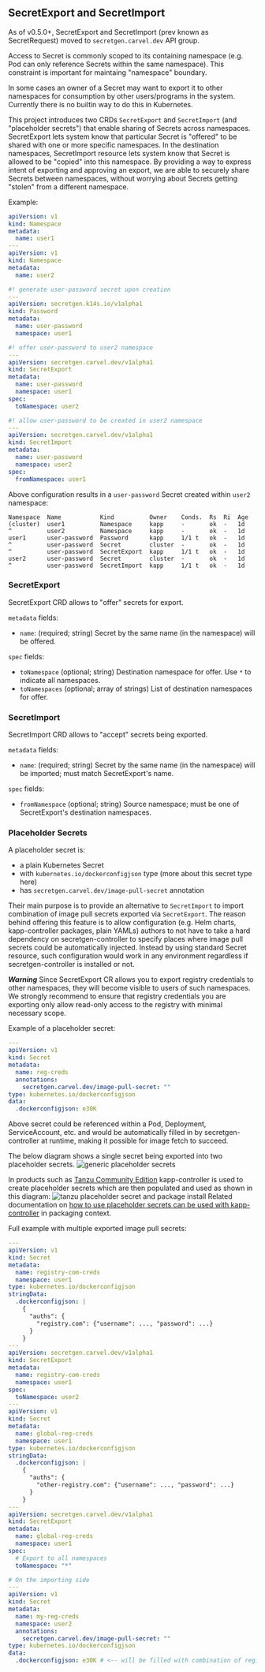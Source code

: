 ## SecretExport and SecretImport

As of v0.5.0+, SecretExport and SecretImport (prev known as SecretRequest) moved to `secretgen.carvel.dev` API group.

Access to Secret is commonly scoped to its containing namespace (e.g. Pod can only reference Secrets within the same namespace). This constraint is important for maintaing "namespace" boundary.

In some cases an owner of a Secret may want to export it to other namespaces for consumption by other users/programs in the system. Currently there is no builtin way to do this in Kubernetes.

This project introduces two CRDs `SecretExport` and `SecretImport` (and "placeholder secrets") that enable sharing of Secrets across namespaces. SecretExport lets system know that particular Secret is "offered" to be shared with one or more specific namespaces. In the destination namespaces, SecretImport resource lets system know that Secret is allowed to be "copied" into this namespace. By providing a way to express intent of exporting and approving an export, we are able to securely share Secrets between namespaces, without worrying about Secrets getting "stolen" from a different namespace.

Example:

```yaml
apiVersion: v1
kind: Namespace
metadata:
  name: user1
---
apiVersion: v1
kind: Namespace
metadata:
  name: user2

#! generate user-password secret upon creation
---
apiVersion: secretgen.k14s.io/v1alpha1
kind: Password
metadata:
  name: user-password
  namespace: user1

#! offer user-password to user2 namespace
---
apiVersion: secretgen.carvel.dev/v1alpha1
kind: SecretExport
metadata:
  name: user-password
  namespace: user1
spec:
  toNamespace: user2

#! allow user-password to be created in user2 namespace
---
apiVersion: secretgen.carvel.dev/v1alpha1
kind: SecretImport
metadata:
  name: user-password
  namespace: user2
spec:
  fromNamespace: user1
```

Above configuration results in a `user-password` Secret created within `user2` namespace:

```
Namespace  Name           Kind          Owner    Conds.  Rs  Ri  Age
(cluster)  user1          Namespace     kapp     -       ok  -   1d
^          user2          Namespace     kapp     -       ok  -   1d
user1      user-password  Password      kapp     1/1 t   ok  -   1d
^          user-password  Secret        cluster  -       ok  -   1d
^          user-password  SecretExport  kapp     1/1 t   ok  -   1d
user2      user-password  Secret        cluster  -       ok  -   1d
^          user-password  SecretImport  kapp     1/1 t   ok  -   1d
```

### SecretExport

SecretExport CRD allows to "offer" secrets for export.

`metadata` fields:

- `name`: (required; string) Secret by the same name (in the namespace) will be offered.

`spec` fields:

- `toNamespace` (optional; string) Destination namespace for offer. Use `*` to indicate all namespaces.
- `toNamespaces` (optional; array of strings) List of destination namespaces for offer.

### SecretImport

SecretImport CRD allows to "accept" secrets being exported.

`metadata` fields:

- `name`: (required; string) Secret by the same name (in the namespace) will be imported; must match SecretExport's name.

`spec` fields:

- `fromNamespace` (optional; string) Source namespace; must be one of SecretExport's destination namespaces.

### Placeholder Secrets

A placeholder secret is:

- a plain Kubernetes Secret
- with `kubernetes.io/dockerconfigjson` type (more about this secret type here)
- has `secretgen.carvel.dev/image-pull-secret` annotation

Their main purpose is to provide an alternative to `SecretImport` to import combination of image pull secrets exported via `SecretExport`. The reason behind offering this feature is to allow configuration (e.g. Helm charts, kapp-controller packages, plain YAMLs) authors to not have to take a hard dependency on secretgen-controller to specify places where image pull secrets could be automatically injected. Instead by using standard Secret resource, such configuration would work in any environment regardless if secretgen-controller is installed or not.

***Warning*** Since SecretExport CR allows you to export registry credentials to other namespaces, they will become visible to users of such namespaces. We strongly recommend to ensure that registry credentials you are exporting only allow read-only access to the registry with minimal necessary scope.

Example of a placeholder secret:

```yaml
---
apiVersion: v1
kind: Secret
metadata:
  name: reg-creds
  annotations:
    secretgen.carvel.dev/image-pull-secret: ""
type: kubernetes.io/dockerconfigjson
data:
  .dockerconfigjson: e30K
```

Above secret could be referenced within a Pod, Deployment, ServiceAccount, etc. and would be automatically filled in by secretgen-controller at runtime, making it possible for image fetch to succeed.

The below diagram shows a single secret being exported into two placeholder
secrets.
![generic placeholder secrets](placeholder-secrets-generic.jpg)

In products such as [Tanzu Community Edition](https://github.com/vmware-tanzu/community-edition) kapp-controller is used to create placeholder secrets
which are then populated and used as shown in this diagram:
![tanzu placeholder secret and package install](placeholder-secrets-tanzu.jpg)
Related documentation on [how to use placeholder secrets can be used with kapp-controller](https://carvel.dev/kapp-controller/docs/latest/private-registry-auth/) in packaging context.

Full example with multiple exported image pull secrets:

```yaml
---
apiVersion: v1
kind: Secret
metadata:
  name: registry-com-creds
  namespace: user1
type: kubernetes.io/dockerconfigjson
stringData:
  .dockerconfigjson: |
    {
      "auths": {
        "registry.com": {"username": ..., "password": ...}
      }
    }
---
apiVersion: secretgen.carvel.dev/v1alpha1
kind: SecretExport
metadata:
  name: registry-com-creds
  namespace: user1
spec:
  toNamespace: user2
---
apiVersion: v1
kind: Secret
metadata:
  name: global-reg-creds
  namespace: user1
type: kubernetes.io/dockerconfigjson
stringData:
  .dockerconfigjson: |
    {
      "auths": {
        "other-registry.com": {"username": ..., "password": ...}
      }
    }
---
apiVersion: secretgen.carvel.dev/v1alpha1
kind: SecretExport
metadata:
  name: global-reg-creds
  namespace: user1
spec:
  # Export to all namespaces
  toNamespace: "*"

# On the importing side
---
apiVersion: v1
kind: Secret
metadata:
  name: my-reg-creds
  namespace: user2
  annotations:
    secretgen.carvel.dev/image-pull-secret: ""
type: kubernetes.io/dockerconfigjson
data:
  .dockerconfigjson: e30K # <-- will be filled with combination of registry-com-creds + global-reg-creds
```
